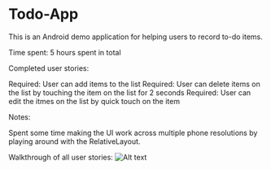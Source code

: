 # Todo-App
This is an Android demo application for helping users to record to-do items.

Time spent: 5 hours spent in total

Completed user stories:

Required: User can add items to the list
Required: User can delete items on the list by touching the item on the list for 2 seconds
Required: User can edit the itmes on the list by quick touch on the item

Notes:

Spent some time making the UI work across multiple phone resolutions by playing around with the RelativeLayout.

Walkthrough of all user stories:
![Alt text](https://cloud.githubusercontent.com/assets/1085102/5812138/39ee8964-a018-11e4-9908-d84a059fac83.gif "Demo gif")

